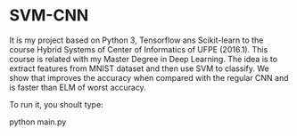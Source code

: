 # SVM-CNN
It is my project based on Python 3, Tensorflow ans Scikit-learn to the course Hybrid Systems of Center of Informatics of UFPE (2016.1). This course is related with my Master Degree in Deep Learning. The idea is to extract features from MNIST dataset and then use SVM to classify. We show that improves the accuracy when compared with the regular CNN and is faster than ELM of worst accuracy.

To run it, you shoult type:

python main.py
